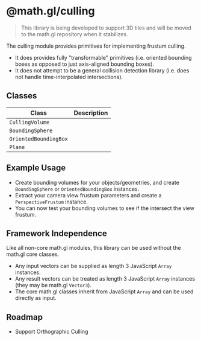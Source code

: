 # @math.gl/culling

> This library is being developed to support 3D tiles and will be moved to the math.gl repository when it stabilizes.

The culling module provides primitives for implementing frustum culling.

- It does provides fully "transformable" primitives (i.e. oriented bounding boxes as opposed to just axis-aligned bounding boxes).
- It does not attempt to be a general collision detection library (i.e. does not handle time-interpolated intersections).


## Classes

| Class                 | Description |
| ---                   | --- |
| `CullingVolume`       | |
| `BoundingSphere`      | |
| `OrientedBoundingBox` | |
| `Plane`               | |

## Example Usage

- Create bounding volumes for your objects/geometries, and create `BoundingSphere` or `OrientedBoundingBox` instances.
- Extract your camera view frustum parameters and create a `PerspectiveFrustum` instance.
- You can now test your bounding volumes to see if the intersect the view frustum.


## Framework Independence

Like all non-core math.gl modules, this library can be used without the math.gl core classes.

- Any input vectors can be supplied as length 3 JavaScript `Array` instances.
- Any result vectors can be treated as length 3 JavaScript `Array` instances (they may be math.gl `Vector3`).
- The core math.gl classes inherit from JavaScript `Array` and can be used directly as input.


## Roadmap

- Support Orthographic Culling

